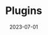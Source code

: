 ---
title: Plugins
date: 2023-07-01
draft: false
# description
description: "Adding Plugins to your website"
type : "learning-center"
weight: 5
---